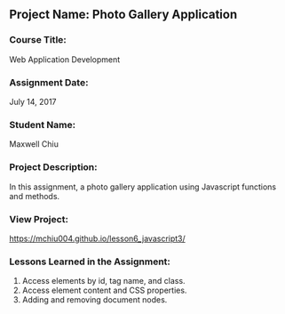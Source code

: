 ## Project Name:  Photo Gallery Application

### Course Title:
Web Application Development

### Assignment Date:  
July 14, 2017

### Student Name:  
Maxwell Chiu

### Project Description:
In this assignment, a photo gallery application using Javascript functions and methods.

### View Project:
https://mchiu004.github.io/lesson6_javascript3/

### Lessons Learned in the Assignment:
1. Access elements by id, tag name, and class.
2. Access element content and CSS properties.
3. Adding and removing document nodes.

